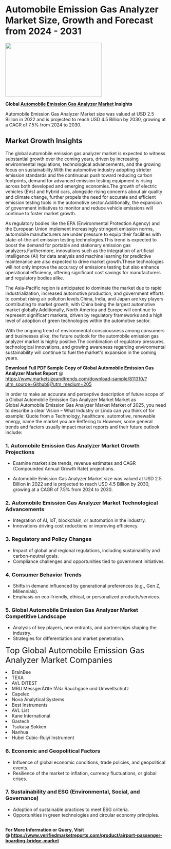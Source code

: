 <H1>Automobile Emission Gas Analyzer Market Size, Growth and Forecast from 2024 - 2031</H1><img class="aligncenter size-medium wp-image-584254" src="https://thirdeyenews.in/wp-content/uploads/2024/09/Global-Market-Research-300x168.jpeg" alt="" width="300" height="168" /><p><strong>Global&nbsp;<a href="https://www.marketsizeandtrends.com/download-sample/811310/?utm_source=Github8j?utm_medium=205">Automobile Emission Gas Analyzer Market</a> Insights</strong></p><p>Automobile Emission Gas Analyzer Market size was valued at USD 2.5 Billion in 2022 and is projected to reach USD 4.5 Billion by 2030, growing at a CAGR of 7.5% from 2024 to 2030.</p><p><h2>Market Growth Insights</h2> <p>The global automobile emission gas analyzer market is expected to witness substantial growth over the coming years, driven by increasing environmental regulations, technological advancements, and the growing focus on sustainability.With the automotive industry adopting stricter emission standards and the continuous push toward reducing carbon footprints, demand for advanced emission testing equipment is rising across both developed and emerging economies.The growth of electric vehicles (EVs) and hybrid cars, alongside rising concerns about air quality and climate change, further propels the need for accurate and efficient emission testing tools in the automotive sector.Additionally, the expansion of government initiatives to monitor and reduce vehicle emissions will continue to foster market growth.</p> <p>As regulatory bodies like the EPA (Environmental Protection Agency) and the European Union implement increasingly stringent emission norms, automobile manufacturers are under pressure to equip their facilities with state-of-the-art emission testing technologies.This trend is expected to boost the demand for portable and stationary emission gas analyzers.Furthermore, innovations such as the integration of artificial intelligence (AI) for data analysis and machine learning for predictive maintenance are also expected to drive market growth.These technologies will not only improve the accuracy of emissions testing but also enhance operational efficiency, offering significant cost savings for manufacturers and regulatory bodies alike.</p> <p>The Asia-Pacific region is anticipated to dominate the market due to rapid industrialization, increased automotive production, and government efforts to combat rising air pollution levels.China, India, and Japan are key players contributing to market growth, with China being the largest automotive market globally.Additionally, North America and Europe will continue to represent significant markets, driven by regulatory frameworks and a high level of adoption of green technologies within the automotive sector.</p> <p>With the ongoing trend of environmental consciousness among consumers and businesses alike, the future outlook for the automobile emission gas analyzer market is highly positive.The combination of regulatory pressures, technological innovations, and growing awareness regarding environmental sustainability will continue to fuel the market's expansion in the coming years.</p> <p><span class=""><strong>Download Full PDF Sample Copy of Global Automobile Emission Gas Analyzer Market Report</strong> @ <a href="https://www.marketsizeandtrends.com/download-sample/811310/?utm_source=Github8j?utm_medium=205" target="_blank">https://www.marketsizeandtrends.com/download-sample/811310/?utm_source=Github8j?utm_medium=205</a></span></p><p>In order to make an accurate and perceptive description of future scope of a Global&nbsp;Automobile Emission Gas Analyzer Market Market as Global&nbsp;Automobile Emission Gas Analyzer Market Market of 2025, you need to describe a clear Vision &ndash; What Industry or Linda can you think of for example: Quote from a Technology, healthcare, automotive, renewable energy, name the market you are Reffering to.However, some general trends and factors usually impact market reports and their future outlook include:</p><h3>1.&nbsp;<strong>Automobile Emission Gas Analyzer Market Growth Projections</strong></h3><ul><li>Examine market size trends, revenue estimates and CAGR (Compounded Annual Growth Rate) projections.</li><li><p>Automobile Emission Gas Analyzer Market size was valued at USD 2.5 Billion in 2022 and is projected to reach USD 4.5 Billion by 2030, growing at a CAGR of 7.5% from 2024 to 2030.</p></li></ul><h3>2.&nbsp;<strong>Automobile Emission Gas Analyzer Market Technological Advancements</strong></h3><ul><li>Integration of AI, IoT, blockchain, or automation in the industry.</li><li>Innovations driving cost reductions or improving efficiency.</li></ul><h3>3.&nbsp;<strong>Regulatory and Policy Changes</strong></h3><ul><li>Impact of global and regional regulations, including sustainability and carbon-neutral goals.</li><li>Compliance challenges and opportunities tied to government initiatives.</li></ul><h3>4.&nbsp;<strong>Consumer Behavior Trends</strong></h3><ul><li>Shifts in demand influenced by generational preferences (e.g., Gen Z, Millennials).</li><li>Emphasis on eco-friendly, ethical, or personalized products/services.</li></ul><h3>5.&nbsp;<strong>Global Automobile Emission Gas Analyzer Market Competitive Landscape</strong></h3><ul><li>Analysis of key players, new entrants, and partnerships shaping the industry.</li><li>Strategies for differentiation and market penetration.</li></ul><p data-pm-slice="1 1 []"><span style="color: inherit; font-family: inherit; font-size: 25px;">Top Global Automobile Emission Gas Analyzer Market Companies</span></p><div class="" data-test-id=""><p><li>BrainBee</li><li> TEXA</li><li> AVL DiTEST</li><li> MRU MessgerÃ¤te fÃ¼r Rauchgase und Umweltschutz</li><li> Capelec</li><li> Nova Analytical Systems</li><li> Best Instruments</li><li> AVL List</li><li> Kane International</li><li> Gastech</li><li> Tsukasa Sokken</li><li> Nanhua</li><li> Hubei Cubic-Ruiyi Instrument</li></p></div><h3>6.&nbsp;<strong>Economic and Geopolitical Factors</strong></h3><ul><li>Influence of global economic conditions, trade policies, and geopolitical events.</li><li>Resilience of the market to inflation, currency fluctuations, or global crises.</li></ul><h3>7.&nbsp;<strong>Sustainability and ESG (Environmental, Social, and Governance)</strong></h3><ul><li>Adoption of sustainable practices to meet ESG criteria.</li><li>Opportunities in green technologies and circular economy principles.</li></ul><h2><strong style="font-size: 14px;">For More Information or Query, Visit @&nbsp;</strong><a style="background-color: #ffffff; font-size: 14px;" href="https://www.marketsizeandtrends.com/report/automobile-emission-gas-analyzer-market/" target="_blank">https://www.verifiedmarketreports.com/product/airport-passenger-boarding-bridge-market</a></h2>